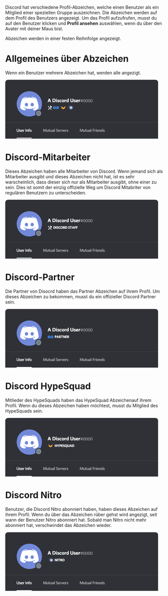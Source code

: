 <!-- TITLE: [DE] Abzeichen -->
<!-- SUBTITLE: Informationen über Discords verschiedene Profil-Abzeichen  -->

Discord hat verschiedene Profil-Abzeichen, welche einen Benutzer als ein Mitglied einer speziellen Gruppe auszeichnen. Die Abzeichen werden auf dem Profil des Benutzers angezeigt. Um das Profil aufzufrufen, musst du auf den Benutzer klicken und  **Profil ansehen** auswählen, wenn du über den Avater mit deiner Maus bist.

Abzeichen werden in einer festen Reihnfolge angezeigt.

# Allgemeines über Abzeichen
Wenn ein Benutzer mehrere Abzeichen hat, werden alle angezigt.

![Generalbadges](/uploads/badges/generalbadges.png "Eine Übersicht der Abzeichen")

# Discord-Mitarbeiter
Dieses Abzeichen haben alle Mitarbeiter von Discord. Wenn jemand sich als Mitarbeiter ausgibt und dieses Abzeichen nicht hat, ist es sehr warscheinlich, dass dieser sich nur als Mitarbeiter ausgibt, ohne einer zu sein. Dies ist somit der einzig offizielle Weg um Discord Mitabriter von regulären Benutzern zu unterscheiden.

![Staffbadge](/uploads/badges/newstaffbadge.png "Das Mitarbeiter Abzeichen")

# Discord-Partner
Die Partner von Disocrd haben das Partner Abzeichen auf ihrem Profil. Um dieses Abzeichen zu bekommen, musst du ein offizieller Discord Partner sein.

![Newpartnerbadge](/uploads/badges/newpartnerbadge.png "Das Partner Abzeichen")
# Discord HypeSquad
Mitlieder des HypeSquads haben das HypeSquad Abzeichenauf ihrem Profil. Wenn du dieses Abzeichen haben möchtest, musst du Mitglied des HypeSquads sein.

![Hypesquadbadge](/uploads/badges/newhypesquadbadge.png "Das HypeSquad Abzeichen")
# Discord Nitro
Benutzer, die Discord Nitro abonniert haben, haben dieses Abzeichen auf ihrem Profil. Wenn du über das Abzeichen rüber gehst wird angezigt, seit wann der Benutzer Nitro abonniert hat. Sobald man Nitro nicht mehr abonniert hat, verschwindet das Abzeichen wieder.

![Nitrobadge](/uploads/badges/newnitrobadge.png "Das Nitro Abzeichen")